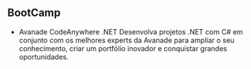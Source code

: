 ## BootCamp

- Avanade CodeAnywhere .NET
Desenvolva projetos .NET com C# em conjunto com os melhores experts da Avanade para ampliar o seu conhecimento, criar um portfólio inovador e conquistar grandes oportunidades.

